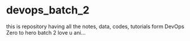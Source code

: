 # devops_batch_2
this is repository having all the notes, data, codes, tutorials form DevOps Zero to hero batch 2
love u ani...

